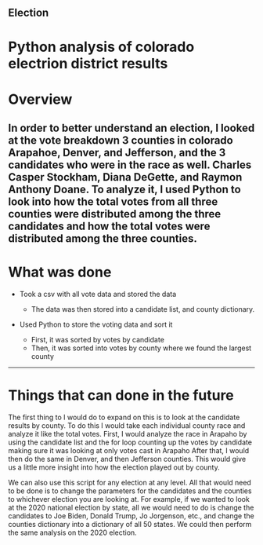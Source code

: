 ## Election
# Python analysis of colorado electrion district results

# Overview
In order to better understand an election, I looked at the vote breakdown 3 counties in colorado 
Arapahoe, Denver, and Jefferson, and the 3 candidates who were in the race as well. 
Charles Casper Stockham, Diana DeGette, and Raymon Anthony Doane. To analyze it, I used Python
to look into how the total votes from all three counties were distributed among the three candidates 
and how the total votes were distributed among the three counties. 
------------------------------------------------------
# What was done
* Took a csv with all vote data and stored the data 
  * The data was then stored into a candidate list, and county dictionary. 
 
* Used Python to store the voting data and sort it
  * First, it was sorted by votes by candidate
  * Then, it was sorted into votes by county where we found the largest county 

------------------------------------------------------
  

# Things that can done in the future

The first thing to I would do to expand on this is to look at the candidate results by county. 
To do this I would take each individual county race and analyze it like the total votes. 
First, I would analyze the race in Arapaho by using the candidate list
and the for loop counting up the votes by candidate making sure it was 
looking at only votes cast in Arapaho
After that, I would then do the same in Denver, and then Jefferson counties. 
This would give us a little more insight into how the election played out by county. 

We can also use this script for any election at any level. All that would need to be done is to 
change the parameters for the candidates and the counties to whichever election you are looking at. 
For example, if we wanted to look at the 2020 national election by state, all we would need to do is 
change the candidates to Joe Biden, Donald Trump, Jo Jorgenson, etc., and change the counties dictionary
into a dictionary of all 50 states. We could then perform the same analysis on the 2020 election. 
